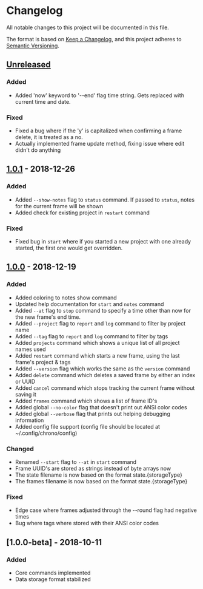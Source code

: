 # Changelog

All notable changes to this project will be documented in this file.

The format is based on [Keep a Changelog](https://keepachangelog.com/en/1.0.0/),
and this project adheres to [Semantic Versioning](https://semver.org/spec/v2.0.0.html).

## [Unreleased] ##
### Added
- Added 'now' keyword to '--end' flag time string. Gets replaced with current time and date.

### Fixed
- Fixed a bug where if the 'y' is capitalized when confirming a frame delete, it is treated as a no.
- Actually implemented frame update method, fixing issue where edit didn't do anything

## [1.0.1] - 2018-12-26 ##
### Added
- Added `--show-notes` flag to `status` command. If passed to `status`, notes for the current frame will be shown
- Added check for existing project in `restart` command

### Fixed
- Fixed bug in `start` where if you started a new project with one already started, the first one would get overridden.

## [1.0.0] - 2018-12-19
### Added
- Added coloring to notes show command
- Updated help documentation for `start` and `notes` command
- Added `--at` flag to `stop` command to specify a time other than now for the new frame's end time.
- Added `--project` flag to `report` and `log` command to filter by project name
- Added `--tag` flag to `report` and `log` command to filter by tags
- Added `projects` command which shows a unique list of all project names used
- Added `restart` command which starts a new frame, using the last frame's project & tags
- Added `--version` flag which works the same as the `version` command
- Added `delete` command which deletes a saved frame by either an index or UUID
- Added `cancel` command which stops tracking the current frame without saving it
- Added `frames` command which shows a list of frame ID's
- Added global `--no-color` flag that doesn't print out ANSI color codes
- Added global `--verbose` flag that prints out helping debugging information
- Added config file support (config file should be located at ~/.config/chrono/config)


### Changed
- Renamed `--start` flag to `--at` in `start` command
- Frame UUID's are stored as strings instead of byte arrays now
- The state filename is now based on the format state.{storageType}
- The frames filename is now based on the format state.{storageType}

### Fixed
- Edge case where frames adjusted through the --round flag had negative times
- Bug where tags where stored with their ANSI color codes

## [1.0.0-beta] - 2018-10-11
### Added
- Core commands implemented
- Data storage format stabilized

[Unreleased]: https://github.com/gochrono/chrono/compare/v1.0.1...HEAD
[1.0.1]: https://github.com/gochrono/chrono/compare/v1.0.0...v1.0.1
[1.0.0]: https://github.com/gochrono/chrono/compare/v1.0.0-beta...v1.0.0
